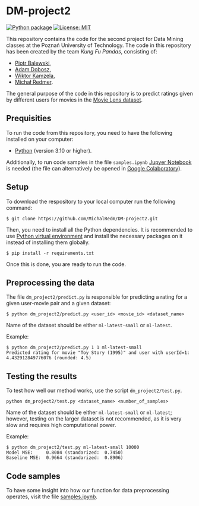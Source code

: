 # DM-project2

[![Python package](https://github.com/MichalRedm/DM-project2/actions/workflows/python-package.yml/badge.svg)](https://github.com/MichalRedm/DM-project2/actions/workflows/python-package.yml)
[![License: MIT](https://img.shields.io/badge/License-MIT-yellow.svg)](https://opensource.org/licenses/MIT)

This repository contains the code for the second project for Data Mining classes at the Poznań University of Technology. The code in this repository has been created by the team *Kung Fu Pandas*, consisting of:
- [Piotr Balewski](https://github.com/PBalewski),
- [Adam Dobosz](https://github.com/addobosz),
- [Wiktor Kamzela](https://github.com/Wector1),
- [Michał Redmer](https://github.com/MichalRedm).

The general purpose of the code in this repository is to predict ratings given by different users for movies in the [Movie Lens dataset](https://grouplens.org/datasets/movielens/).

## Prequisities

To run the code from this repository, you need to have the following installed on your computer:
- [Python](https://www.python.org/downloads/) (version 3.10 or higher).

Additionally, to run code samples in the file `samples.ipynb` [Jupyer Notebook](https://jupyter.org/install) is needed (the file can alternatively be opened in [Google Colaboratory](https://colab.research.google.com/)).

## Setup

To download the respository to your local computer run the following command:

```
$ git clone https://github.com/MichalRedm/DM-project2.git
```

Then, you need to install all the Python dependencies. It is recommended to use [Python virtual environment](https://docs.python.org/3/library/venv.html) and install the necessary packages on it instead of installing them globally.

```
$ pip install -r requirements.txt
```

Once this is done, you are ready to run the code.

## Preprocessing the data

The file `dm_project2/predict.py` is responsible for predicting a rating for a given user-movie pair and a given dataset:
```
$ python dm_project2/predict.py <user_id> <movie_id> <dataset_name>
```
Name of the dataset should be either `ml-latest-small` or `ml-latest`.

Example:
```
$ python dm_project2/predict.py 1 1 ml-latest-small
Predicted rating for movie "Toy Story (1995)" and user with userId=1: 4.432912849776076 (rounded: 4.5)
```

## Testing the results

To test how well our method works, use the script `dm_project2/test.py`.
```
python dm_project2/test.py <dataset_name> <number_of_samples>
```
Name of the dataset should be either `ml-latest-small` or `ml-latest`; however, testing on the larger dataset is not recommended, as it is very slow and requires high computational power.

Example:
```
$ python dm_project2/test.py ml-latest-small 10000
Model MSE:     0.8084 (standarized:  0.7450)
Baseline MSE:  0.9664 (standarized:  0.8906)
```

## Code samples

To have some insight into how our function for data preprocessing operates, visit the file [samples.ipynb](https://github.com/MichalRedm/DM-project2/blob/main/dm_project2/samples.ipynb).
